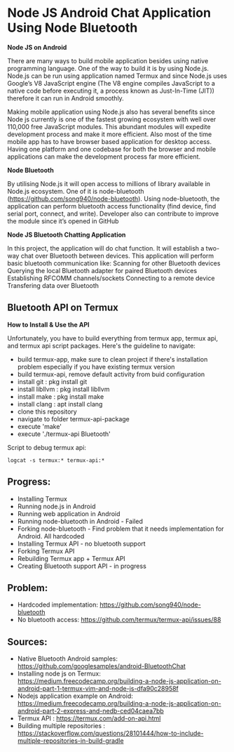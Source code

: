 # Node JS Android Chat Application Using Node Bluetooth

**Node JS on Android**

There are many ways to build mobile application besides using native programming language. One of the way to build it is by using Node.js. Node.js can be run using application named Termux and since Node.js uses Google’s V8 JavaScript engine (The V8 engine compiles JavaScript to a native code before executing it, a process known as Just-In-Time (JIT)) therefore it can run in Android smoothly. 

Making mobile application using Node.js also has several benefits since Node js currently is one of the fastest growing ecosystem with well over 110,000 free JavaScript modules. This abundant modules will expedite development process and make it more efficient. Also most of the time mobile app has to have browser based application for desktop access. Having one platform and one codebase for both the browser and mobile applications can make the development process far more efficient.

**Node Bluetooth**

By utilising Node.js it will open access to millions of library available in Node.js ecosystem. One of it is node-bluetooth (https://github.com/song940/node-bluetooth). Using node-bluetooth, the application can perform bluetooth access functionality (find device, find serial port, connect, and write). Developer also can contribute to improve the module since it’s opened in GitHub

**Node JS Bluetooth Chatting Application**

In this project, the application will do chat function. It will establish a two-way chat over Bluetooth between devices. This application will perform basic bluetooth communication like: 
Scanning for other Bluetooth devices 
Querying the local Bluetooth adapter for paired Bluetooth devices 
Establishing RFCOMM channels/sockets 
Connecting to a remote device 
Transfering data over Bluetooth

## Bluetooth API on Termux

**How to Install & Use the API**

Unfortunately, you have to build everything from termux app, termux api, and termux api script packages. Here's the guideline to navigate: 

- build termux-app, make sure to clean project if there's installation problem especially if you have existing termux version
- build termux-api, remove default activity from buid configuration
- install git : pkg install git
- install libllvm : pkg install libllvm
- install make : pkg install make
- install clang	: apt install clang
- clone this repository
- navigate to folder termux-api-package
- execute 'make'
- execute './termux-api Bluetooth'

Script to debug termux api: 

```
logcat -s termux:* termux-api:*
```


## Progress: 

- Installing Termux
- Running node.js in Android
- Running web application in Android
- Running node-bluetooth in Android - Failed
- Forking node-bluetooth - Find problem that it needs implementation for Android. All hardcoded
- Installing Termux API - no bluetooth support
- Forking Termux API 
- Rebuilding Termux app + Termux API
- Creating Bluetooth support API - in progress


## Problem: 

- Hardcoded implementation: https://github.com/song940/node-bluetooth
- No bluetooth access: https://github.com/termux/termux-api/issues/88


## Sources: 

- Native Bluetooth Android samples: https://github.com/googlesamples/android-BluetoothChat
- Installing node js on Termux: https://medium.freecodecamp.org/building-a-node-js-application-on-android-part-1-termux-vim-and-node-js-dfa90c28958f
- Nodejs application example on Android: https://medium.freecodecamp.org/building-a-node-js-application-on-android-part-2-express-and-nedb-ced04caea7bb
- Termux API : https://termux.com/add-on-api.html
- Building multiple repositories : https://stackoverflow.com/questions/28101444/how-to-include-multiple-repositories-in-build-gradle


  

